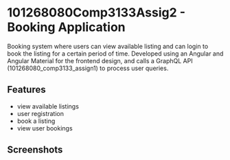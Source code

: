 # 101268080Comp3133Assig2 - Booking Application

Booking system where users can view available listing and can login to book the listing for a certain period of time. Developed using an Angular and Angular Material for the frontend design, and calls a GraphQL API (101268080_comp3133_assign1) to process user queries.

## Features
- view available listings
- user registration
- book a listing
- view user bookings

## Screenshots


